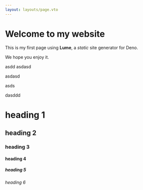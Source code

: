 ```yaml
---
layout: layouts/page.vto
---
```


# Welcome to my website

This is my first page using **Lume**, a *static* site generator for Deno.

We hope you enjoy it.

asdd
asdasd

asdasd

asds


dasddd

# heading 1
## heading 2
### heading 3
#### heading 4
##### heading 5
###### heading 6